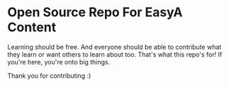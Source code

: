 # Open Source Repo For EasyA Content

Learning should be free. And everyone should be able to contribute what they learn or want others to learn about too. That's what this repo's for! If you're here, you're onto big things. 

Thank you for contributing :)
